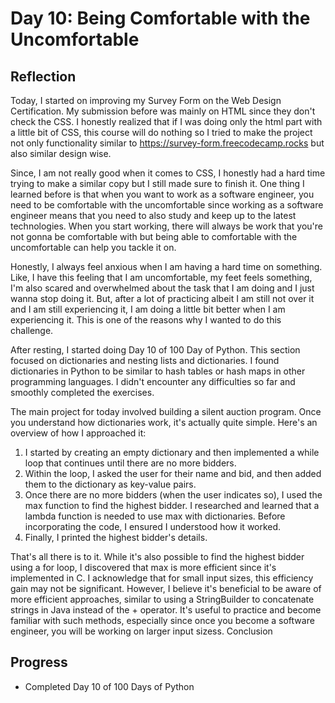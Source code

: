 # Day 10: Being Comfortable with the Uncomfortable
## Reflection
 Today, I started on improving my Survey Form on the Web Design Certification. My submission before was mainly on HTML since they don't check the CSS. I honestly realized that if I was doing only the html part with a little bit of CSS, this course will do nothing so I tried to make the project not only functionality similar to https://survey-form.freecodecamp.rocks but also similar design wise.

 Since, I am not really good when it comes to CSS, I honestly had a hard time trying to make a similar copy but I still made sure to finish it. One thing I learned before is that when you want to work as a software engineer, you need to be comfortable with the uncomfortable since working as a software engineer means that you need to also study and keep up to the latest technologies. When you start working, there will always be work that you're not gonna be comfortable with but being able to comfortable with the uncomfortable can help you tackle it on. 

 Honestly, I always feel anxious when I am having a hard time on something. Like, I have this feeling that I am uncomfortable, my feet feels something, I'm also scared and overwhelmed about the task that I am doing and I just wanna stop doing it. But, after a lot of practicing albeit I am still not over it and I am still experiencing it, I am doing a little bit better when I am experiencing it. This is one of the reasons why I wanted to do this challenge.
 
 After resting, I started doing Day 10 of 100 Day of Python. This section focused on dictionaries and nesting lists and dictionaries. I found dictionaries in Python to be similar to hash tables or hash maps in other programming languages. I didn't encounter any difficulties so far and smoothly completed the exercises.

 The main project for today involved building a silent auction program. Once you understand how dictionaries work, it's actually quite simple. Here's an overview of how I approached it:

 1. I started by creating an empty dictionary and then implemented a while loop that continues until there are no more bidders.
 2. Within the loop, I asked the user for their name and bid, and then added them to the dictionary as key-value pairs.
 3. Once there are no more bidders (when the user indicates so), I used the max function to find the highest bidder. I researched and learned that a lambda function is needed to use max with dictionaries. Before incorporating the code, I ensured I understood how it worked.
 4. Finally, I printed the highest bidder's details.

 That's all there is to it. While it's also possible to find the highest bidder using a for loop, I discovered that max is more efficient since it's implemented in C. I acknowledge that for small input sizes, this efficiency gain may not be significant. However, I believe it's beneficial to be aware of more efficient approaches, similar to using a StringBuilder to concatenate strings in Java instead of the + operator. It's useful to practice and become familiar with such methods, especially since once you become a software engineer, you will be working on larger input sizess.
 Conclusion

## Progress
 - Completed Day 10 of 100 Days of Python
